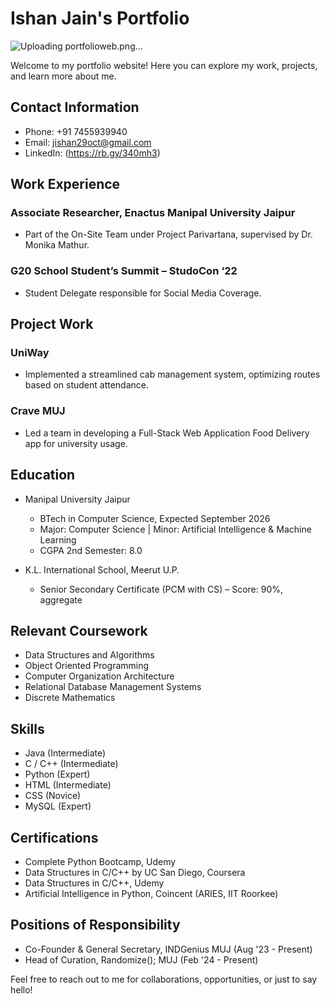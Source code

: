 # Ishan Jain's Portfolio
![Uploading portfolioweb.png…]()

Welcome to my portfolio website! Here you can explore my work, projects, and learn more about me.

## Contact Information

- Phone: +91 7455939940
- Email: jishan29oct@gmail.com
- LinkedIn: (https://rb.gy/340mh3)

## Work Experience

### Associate Researcher, Enactus Manipal University Jaipur

- Part of the On-Site Team under Project Parivartana, supervised by Dr. Monika Mathur.
  
### G20 School Student’s Summit – StudoCon ‘22

- Student Delegate responsible for Social Media Coverage.

## Project Work

### UniWay

- Implemented a streamlined cab management system, optimizing routes based on student attendance.

### Crave MUJ

- Led a team in developing a Full-Stack Web Application Food Delivery app for university usage.

## Education

- Manipal University Jaipur
  - BTech in Computer Science, Expected September 2026
  - Major: Computer Science | Minor: Artificial Intelligence & Machine Learning
  - CGPA 2nd Semester: 8.0

- K.L. International School, Meerut U.P.
  - Senior Secondary Certificate (PCM with CS) – Score: 90%, aggregate

## Relevant Coursework

- Data Structures and Algorithms
- Object Oriented Programming
- Computer Organization Architecture
- Relational Database Management Systems
- Discrete Mathematics

## Skills

- Java (Intermediate)
- C / C++ (Intermediate)
- Python (Expert)
- HTML (Intermediate)
- CSS (Novice)
- MySQL (Expert)

## Certifications

- Complete Python Bootcamp, Udemy
- Data Structures in C/C++ by UC San Diego, Coursera
- Data Structures in C/C++, Udemy
- Artificial Intelligence in Python, Coincent (ARIES, IIT Roorkee)

## Positions of Responsibility

- Co-Founder & General Secretary, INDGenius MUJ (Aug '23 - Present)
- Head of Curation, Randomize(); MUJ (Feb '24 - Present)

Feel free to reach out to me for collaborations, opportunities, or just to say hello!
